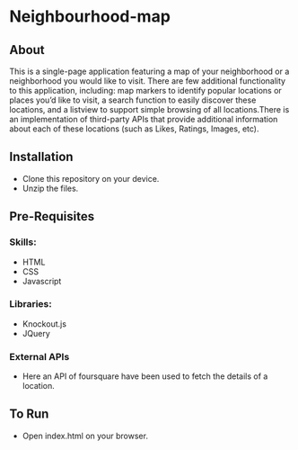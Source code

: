 # Neighbourhood-map

## About
This is a single-page application featuring a map of your neighborhood or a neighborhood you would like to visit. 
There are few additional functionality to this application, including: map markers to identify popular locations or 
places you’d like to visit, a search function to easily discover these locations, and a listview to support simple 
browsing of all locations.There is an implementation of third-party APIs that provide additional information about 
each of these locations (such as Likes, Ratings, Images, etc).

## Installation
* Clone this repository on your device.
* Unzip the files.

## Pre-Requisites

### Skills:
* HTML
* CSS
* Javascript

### Libraries:
* Knockout.js
* JQuery

### External APIs
* Here an API of foursquare have been used to fetch the details of a location.

## To Run

* Open index.html on your browser.
